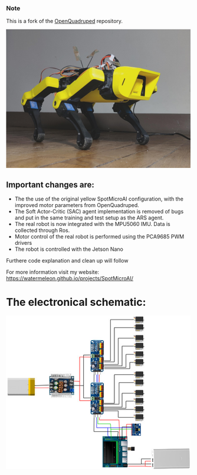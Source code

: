 ### Note
This is a fork of the [OpenQuadruped](https://github.com/OpenQuadruped/spot_mini_mini) repository.

<img src="docs/JakeSide_contrast.jpg" alt="schematic" width="500"/>


## Important changes are:
- The the use of the original yellow SpotMicroAI configuration, with the improved motor parameters from OpenQuadruped.
- The Soft Actor-Critic (SAC) agent implementation is removed of bugs and put in the same training and test setup as the ARS agent.  
- The real robot is now integrated with the MPU5060 IMU. Data is collected through Ros.
- Motor control of the real robot is performed using the PCA9685 PWM drivers
- The robot is controlled with the Jetson Nano

Furthere code explanation and clean up will follow

For more information visit my website: https://watermeleon.github.io/projects/SpotMicroAI/
# The electronical schematic:
<img src="docs/spotmicro_schem.jpg" alt="schematic" width="500"/>
